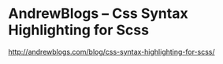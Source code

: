 <!--
id: 1483212131
link: http://kevinisom.info/post/1483212131/andrewblogs-css-syntax-highlighting-for-scss
slug: andrewblogs-css-syntax-highlighting-for-scss
date: Fri Nov 05 2010 12:48:26 GMT+1300 (NZDT)
raw: {"blog_name":"kevinisom","id":1483212131,"post_url":"http://kevinisom.info/post/1483212131/andrewblogs-css-syntax-highlighting-for-scss","slug":"andrewblogs-css-syntax-highlighting-for-scss","type":"link","date":"2010-11-04 23:48:26 GMT","timestamp":1288914506,"state":"published","format":"html","reblog_key":"vlLtEVYz","tags":[],"short_url":"http://tmblr.co/Zw68Yy1OQ0LZ","highlighted":[],"feed_item":"http://andrewblogs.com/blog/css-syntax-highlighting-for-scss/","from_feed_id":"650234","note_count":0,"title":"AndrewBlogs – Css Syntax Highlighting for Scss","url":"http://andrewblogs.com/blog/css-syntax-highlighting-for-scss/","description":""}
publish: 2010-11-05
tags: 
title: AndrewBlogs – Css Syntax Highlighting for Scss
-->


AndrewBlogs – Css Syntax Highlighting for Scss
==============================================

<http://andrewblogs.com/blog/css-syntax-highlighting-for-scss/>

